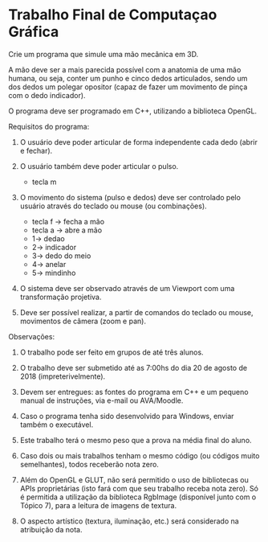 # Trabalho Final de Computaçao Gráfica

Crie um programa que simule uma mão mecânica em 3D.  

A mão deve ser a mais parecida possível com a anatomia de uma mão humana, ou seja, conter um punho e cinco dedos articulados, sendo um dos dedos um polegar opositor (capaz de fazer um movimento de pinça com o dedo indicador). 

O programa deve ser programado em C++, utilizando a biblioteca OpenGL.

Requisitos do programa:

1) O usuário deve poder articular de forma independente cada dedo (abrir e fechar).

2) O usuário também deve poder articular o pulso.
	- tecla m
3) O movimento do sistema (pulso e dedos) deve ser controlado pelo usuário através do teclado ou mouse (ou combinações).
	- tecla f -> fecha a mão
	- tecla a -> abre a mão
	- 1-> dedao
	- 2-> indicador
	- 3-> dedo do meio
	- 4-> anelar
	- 5-> mindinho

4) O sistema deve ser observado através de um Viewport com uma transformação projetiva.
 

5) Deve ser possível realizar, a partir de comandos do teclado ou mouse, movimentos de câmera (zoom e pan).


Observações:

1) O trabalho pode ser feito em grupos de até três alunos.

2) O trabalho deve ser submetido até as 7:00hs do dia 20 de agosto de 2018 (impreterivelmente).

3) Devem ser entregues: as fontes do programa em C++ e um pequeno manual de instruções, via e-mail ou AVA/Moodle. 

4) Caso o programa tenha sido desenvolvido para Windows, enviar também o executável.

5) Este trabalho terá o mesmo peso que a prova na média final do aluno.

6) Caso dois ou mais trabalhos tenham o mesmo código (ou códigos muito semelhantes), todos receberão nota zero.

7) Além do OpenGL e GLUT, não será permitido o uso de bibliotecas ou APIs proprietárias (isto fará com que seu trabalho receba nota zero). Só é permitida a utilização da biblioteca RgbImage (disponível junto com o Tópico 7), para a leitura de imagens de textura.

8) O aspecto artístico (textura, iluminação, etc.) será considerado na atribuição da nota.
